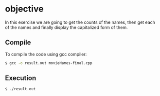 # objective

In this exercise we are going to get the counts of the names, then get each of the names and finally display the capitalized form of them.

## Compile
To compile the code using gcc compiler:

```bash
$ gcc -o result.out movieNames-final.cpp
```

## Execution
```bash
$ ./result.out
```
